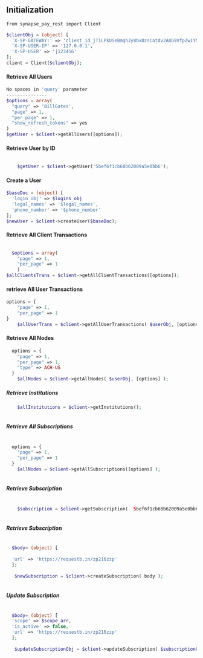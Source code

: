 ## Initialization

```php
from synapse_pay_rest import Client

$clientObj = (object) [
  'X-SP-GATEWAY:' => 'client_id_jTiLPkUSeBmqhJy8bxDzsCatdv2A0G9VfpZw1YNW|client_secret_OsJtbPR3SFYjy6wqEhNWX0H2molTdDQfK8ka9Cip',
  'X-SP-USER-IP' => '127.0.0.1',
  'X-SP-USER' => '|123456'
];
client = Client($clientObj);
```

#### Retrieve All Users

```php
No spaces in 'query' parameter
---------------
$options = array(
  "query" => 'BillGates',
  "page" => 1,
  "per_page" => 1,
  "show_refresh_tokens" => yes
)
$getUser = $client->getAllUsers([options]);

```

#### Retrieve User by ID

```php
  
    $getUser = $client->getUser('5bef6f1cb68b62009a5e0bb6');
```

#### Create a User

```php
$baseDoc = (object) [
  'login_obj' => $logins_obj
  'legal_names' => '$legal_names',
  'phone_number' => '$phone_number'
];
$newUser = $client->createUser($baseDoc);
```

#### Retrieve All Client Transactions
```php

  $options = array(
    "page" => 1,
    "per_page" => 1
    )
$allClientsTrans = $client->getAllClientTransactions([options]);
```

#### retrieve All User Transactions
```php
options = {
    "page" => 1,
    "per_page" => 1
}
    $allUserTrans = $client->getAllUserTransactions( $userObj, [options] );
```

#### Retrieve All Nodes

```php
  options = {
    "page" => 1,
    "per_page" => 1,
    "type" => ACH-US
  }
    $allNodes = $client->getAllNodes( $userObj, [options] );
```


##### Retrieve Institutions
```php
    $allInstitutions = $client->getInstitutions();
    
```

##### Retrieve All Subscriptions
```php
   
  options = {
    "page" => 1,
    "per_page" => 1
  }
    $allNodes = $client->getAllSubscriptions([options] );
    
```


##### Retrieve Subscription
```php
  
    $subscription = $client->getSubscription(  5bef6f1cb68b62009a5e0bb6' );
    
```

##### Retrieve Subscription
```php  

  $body= (object) [
  
  'url' => 'https://requestb.in/zp216zzp'
  ];
  
   $newSubscription = $client->createSubscription( body );
    
```

##### Update Subscription
```php  

  $body= (object) [
  'scope' => $scope_arr,
  'is_active' => false,
  'url' => 'https://requestb.in/zp216zzp'
  ];
  
   $updateSubscriptionObj = $client->updateSubscription( $subscriptionObj, $body );
    
```
